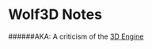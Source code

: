 Wolf3D Notes
===========

######AKA: A criticism of the [3D Engine](https://github.com/yonsaber/3DGameEngine)

